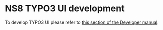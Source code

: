 # NS8 TYPO3 UI development

To develop TYPO3 UI please refer to [this section of the Developer manual](https://nethserver.github.io/ns8-core/ui/modules/#module-ui-development).
